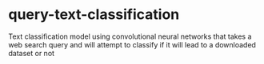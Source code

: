 # query-text-classification
Text classification model using convolutional neural networks that takes a web search query and will attempt to classify if it will lead to a downloaded dataset or not
